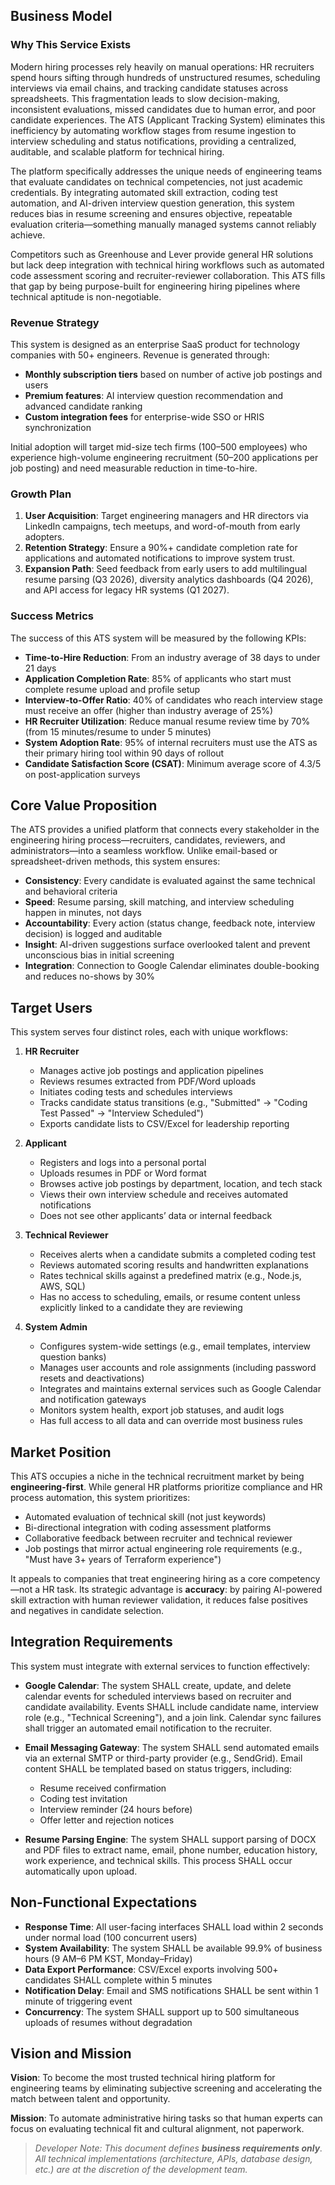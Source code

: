 ## Business Model

### Why This Service Exists

Modern hiring processes rely heavily on manual operations: HR recruiters spend hours sifting through hundreds of unstructured resumes, scheduling interviews via email chains, and tracking candidate statuses across spreadsheets. This fragmentation leads to slow decision-making, inconsistent evaluations, missed candidates due to human error, and poor candidate experiences. The ATS (Applicant Tracking System) eliminates this inefficiency by automating workflow stages from resume ingestion to interview scheduling and status notifications, providing a centralized, auditable, and scalable platform for technical hiring.

The platform specifically addresses the unique needs of engineering teams that evaluate candidates on technical competencies, not just academic credentials. By integrating automated skill extraction, coding test automation, and AI-driven interview question generation, this system reduces bias in resume screening and ensures objective, repeatable evaluation criteria—something manually managed systems cannot reliably achieve.

Competitors such as Greenhouse and Lever provide general HR solutions but lack deep integration with technical hiring workflows such as automated code assessment scoring and recruiter-reviewer collaboration. This ATS fills that gap by being purpose-built for engineering hiring pipelines where technical aptitude is non-negotiable.

### Revenue Strategy

This system is designed as an enterprise SaaS product for technology companies with 50+ engineers. Revenue is generated through:

- **Monthly subscription tiers** based on number of active job postings and users
- **Premium features**: AI interview question recommendation and advanced candidate ranking
- **Custom integration fees** for enterprise-wide SSO or HRIS synchronization

Initial adoption will target mid-size tech firms (100–500 employees) who experience high-volume engineering recruitment (50–200 applications per job posting) and need measurable reduction in time-to-hire.

### Growth Plan

1. **User Acquisition**: Target engineering managers and HR directors via LinkedIn campaigns, tech meetups, and word-of-mouth from early adopters.
2. **Retention Strategy**: Ensure a 90%+ candidate completion rate for applications and automated notifications to improve system trust.
3. **Expansion Path**: Seed feedback from early users to add multilingual resume parsing (Q3 2026), diversity analytics dashboards (Q4 2026), and API access for legacy HR systems (Q1 2027).

### Success Metrics

The success of this ATS system will be measured by the following KPIs:

- **Time-to-Hire Reduction**: From an industry average of 38 days to under 21 days
- **Application Completion Rate**: 85% of applicants who start must complete resume upload and profile setup
- **Interview-to-Offer Ratio**: 40% of candidates who reach interview stage must receive an offer (higher than industry average of 25%)
- **HR Recruiter Utilization**: Reduce manual resume review time by 70% (from 15 minutes/resume to under 5 minutes)
- **System Adoption Rate**: 95% of internal recruiters must use the ATS as their primary hiring tool within 90 days of rollout
- **Candidate Satisfaction Score (CSAT)**: Minimum average score of 4.3/5 on post-application surveys

## Core Value Proposition

The ATS provides a unified platform that connects every stakeholder in the engineering hiring process—recruiters, candidates, reviewers, and administrators—into a seamless workflow. Unlike email-based or spreadsheet-driven methods, this system ensures:

- **Consistency**: Every candidate is evaluated against the same technical and behavioral criteria
- **Speed**: Resume parsing, skill matching, and interview scheduling happen in minutes, not days
- **Accountability**: Every action (status change, feedback note, interview decision) is logged and auditable
- **Insight**: AI-driven suggestions surface overlooked talent and prevent unconscious bias in initial screening
- **Integration**: Connection to Google Calendar eliminates double-booking and reduces no-shows by 30%

## Target Users

This system serves four distinct roles, each with unique workflows:

1. **HR Recruiter**
   - Manages active job postings and application pipelines
   - Reviews resumes extracted from PDF/Word uploads
   - Initiates coding tests and schedules interviews
   - Tracks candidate status transitions (e.g., "Submitted" → "Coding Test Passed" → "Interview Scheduled")
   - Exports candidate lists to CSV/Excel for leadership reporting

2. **Applicant**
   - Registers and logs into a personal portal
   - Uploads resumes in PDF or Word format
   - Browses active job postings by department, location, and tech stack
   - Views their own interview schedule and receives automated notifications
   - Does not see other applicants’ data or internal feedback

3. **Technical Reviewer**
   - Receives alerts when a candidate submits a completed coding test
   - Reviews automated scoring results and handwritten explanations
   - Rates technical skills against a predefined matrix (e.g., Node.js, AWS, SQL)
   - Has no access to scheduling, emails, or resume content unless explicitly linked to a candidate they are reviewing

4. **System Admin**
   - Configures system-wide settings (e.g., email templates, interview question banks)
   - Manages user accounts and role assignments (including password resets and deactivations)
   - Integrates and maintains external services such as Google Calendar and notification gateways
   - Monitors system health, export job statuses, and audit logs
   - Has full access to all data and can override most business rules

## Market Position

This ATS occupies a niche in the technical recruitment market by being **engineering-first**. While general HR platforms prioritize compliance and HR process automation, this system prioritizes:

- Automated evaluation of technical skill (not just keywords)
- Bi-directional integration with coding assessment platforms
- Collaborative feedback between recruiter and technical reviewer
- Job postings that mirror actual engineering role requirements (e.g., "Must have 3+ years of Terraform experience")

It appeals to companies that treat engineering hiring as a core competency—not a HR task. Its strategic advantage is **accuracy**: by pairing AI-powered skill extraction with human reviewer validation, it reduces false positives and negatives in candidate selection.

## Integration Requirements

This system must integrate with external services to function effectively:

- **Google Calendar**: The system SHALL create, update, and delete calendar events for scheduled interviews based on recruiter and candidate availability. Events SHALL include candidate name, interview role (e.g., "Technical Screening"), and a join link. Calendar sync failures shall trigger an automated email notification to the recruiter.

- **Email Messaging Gateway**: The system SHALL send automated emails via an external SMTP or third-party provider (e.g., SendGrid). Email content SHALL be templated based on status triggers, including:
  - Resume received confirmation
  - Coding test invitation
  - Interview reminder (24 hours before)
  - Offer letter and rejection notices

- **Resume Parsing Engine**: The system SHALL support parsing of DOCX and PDF files to extract name, email, phone number, education history, work experience, and technical skills. This process SHALL occur automatically upon upload.

## Non-Functional Expectations

- **Response Time**: All user-facing interfaces SHALL load within 2 seconds under normal load (100 concurrent users)
- **System Availability**: The system SHALL be available 99.9% of business hours (9 AM–6 PM KST, Monday–Friday)
- **Data Export Performance**: CSV/Excel exports involving 500+ candidates SHALL complete within 5 minutes
- **Notification Delay**: Email and SMS notifications SHALL be sent within 1 minute of triggering event
- **Concurrency**: The system SHALL support up to 500 simultaneous uploads of resumes without degradation

## Vision and Mission

**Vision**: To become the most trusted technical hiring platform for engineering teams by eliminating subjective screening and accelerating the match between talent and opportunity.

**Mission**: To automate administrative hiring tasks so that human experts can focus on evaluating technical fit and cultural alignment, not paperwork.

> *Developer Note: This document defines **business requirements only**. All technical implementations (architecture, APIs, database design, etc.) are at the discretion of the development team.*